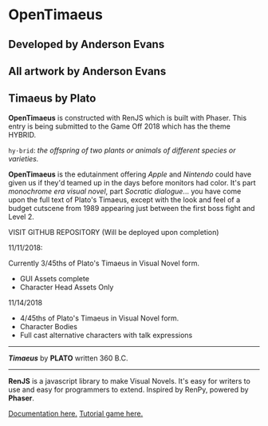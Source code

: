 # OpenTimaeus

## Developed by Anderson Evans
## All artwork by Anderson Evans
## Timaeus by Plato

**OpenTimaeus** is constructed with RenJS which is built with Phaser.  This entry is being submitted to the Game Off 2018 which has the theme HYBRID.

`hy·brid`: *the offspring of two plants or animals of different species or varieties.*

**OpenTimaeus** is the edutainment offering *Apple* and *Nintendo* could have given us if they'd teamed up in the days before monitors had color.  It's part *monochrome era visual novel*, part *Socratic dialogue*... you have come upon the full text of Plato's Timaeus, except with the look and feel of a budget cutscene from 1989 appearing just between the first boss fight and Level 2.

VISIT GITHUB REPOSITORY (Will be deployed upon completion)

11/11/2018:

Currently 3/45ths of Plato's Timaeus in Visual Novel form.
* GUI Assets complete
* Character Head Assets Only

11/14/2018

* 4/45ths of Plato's Timaeus in Visual Novel form.
* Character Bodies
* Full cast alternative characters with talk expressions

---

***Timaeus*** by **PLATO** written 360 B.C.

---

**RenJS** is a javascript library to make Visual Novels. It's easy for writers to use and easy for programmers to extend. Inspired by RenPy, powered by **Phaser**.

[Documentation here.](https://lunafromthemoon.github.io/RenJS/)
[Tutorial game here.](https://lunafromthemoon.itch.io/renjs)
